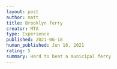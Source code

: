 ```yaml
---
layout: post
author: matt
title: Brooklyn ferry
creator: MTA
type: Experience
published: 2021-06-18
human_published: Jun 18, 2021
rating: 5
summary: Hard to beat a municipal ferry
---
```

